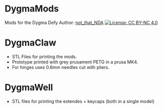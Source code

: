 # DygmaMods 
Mods for the Dygma Defy
Author: [not_that_NDA](https://linktr.ee/notthatnda)
[![License: CC BY-NC 4.0](https://img.shields.io/badge/License-CC%20BY--NC%204.0-lightgrey.svg)](https://creativecommons.org/licenses/by-nc/4.0/)

# DygmaClaw
- STL Files for printing the mods.
- Prototype printed with grey prusament PETG in a prusa MK4.
- For hinges uses 0.6mm needles cut with pliers.

# DygmaWell
- STL files for printing the extendes + keycaps (both in a single model)

